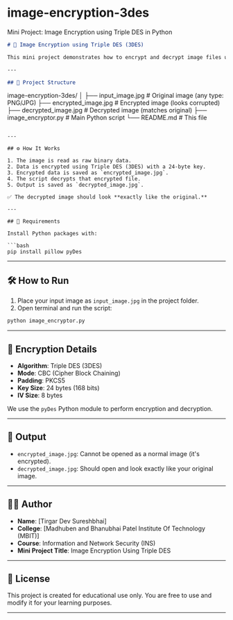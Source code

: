 # image-encryption-3des
Mini Project: Image Encryption using Triple DES in Python 


```markdown
# 🔐 Image Encryption using Triple DES (3DES)

This mini project demonstrates how to encrypt and decrypt image files using the **Triple DES (3DES)** encryption algorithm in Python. It supports all image types (JPG, PNG, BMP, etc.) and any file size.

---

## 📁 Project Structure

```
image-encryption-3des/
│
├── input_image.jpg           # Original image (any type: PNG/JPG)
├── encrypted_image.jpg       # Encrypted image (looks corrupted)
├── decrypted_image.jpg       # Decrypted image (matches original)
├── image_encryptor.py        # Main Python script
└── README.md                 # This file
```

---

## ⚙️ How It Works

1. The image is read as raw binary data.
2. Data is encrypted using Triple DES (3DES) with a 24-byte key.
3. Encrypted data is saved as `encrypted_image.jpg`.
4. The script decrypts that encrypted file.
5. Output is saved as `decrypted_image.jpg`.

✅ The decrypted image should look **exactly like the original.**

---

## 🔧 Requirements

Install Python packages with:

```bash
pip install pillow pyDes
```

---

## 🛠️ How to Run

1. Place your input image as `input_image.jpg` in the project folder.
2. Open terminal and run the script:

```bash
python image_encryptor.py
```

---

## 🔐 Encryption Details

- **Algorithm**: Triple DES (3DES)
- **Mode**: CBC (Cipher Block Chaining)
- **Padding**: PKCS5
- **Key Size**: 24 bytes (168 bits)
- **IV Size**: 8 bytes

We use the `pyDes` Python module to perform encryption and decryption.

---

## 📸 Output

- `encrypted_image.jpg`: Cannot be opened as a normal image (it's encrypted).
- `decrypted_image.jpg`: Should open and look exactly like your original image.

---

## 👨‍💻 Author

- **Name**: [Tirgar Dev Sureshbhai]
- **College**: [Madhuben and Bhanubhai Patel Institute Of Technology (MBIT)]
- **Course**: Information and Network Security (INS)
- **Mini Project Title**: Image Encryption Using Triple DES

---

## 🧾 License

This project is created for educational use only. You are free to use and modify it for your learning purposes.

---

